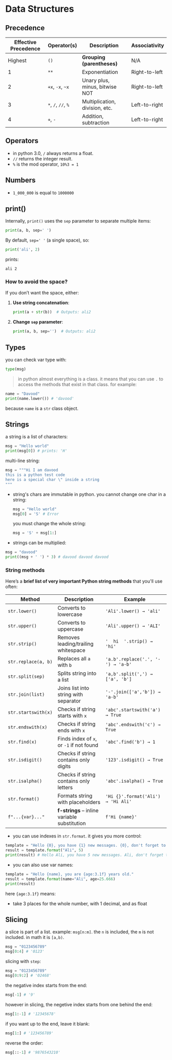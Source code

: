 # Data Structures

## Precedence

| Effective Precedence | Operator(s)         | Description                    | Associativity |
| -------------------- | ------------------- | ------------------------------ | ------------- |
| Highest              | `()`                | **Grouping (parentheses)**     | N/A           |
| 1                    | `**`                | Exponentiation                 | Right-to-left |
| 2                    | `+x`, `-x`, `~x`    | Unary plus, minus, bitwise NOT | Right-to-left |
| 3                    | `*`, `/`, `//`, `%` | Multiplication, division, etc. | Left-to-right |
| 4                    | `+`, `-`            | Addition, subtraction          | Left-to-right |

## Operators

- in python 3.0, `/` always returns a float.
- `//` returns the integer result.
- `%` is the mod operator, `10%3 = 1`

## Numbers

- `1_000_000` is equal to `1000000`

## print()

Internally, `print()` uses the `sep` parameter to separate multiple items:

```python
print(a, b, sep=' ')
```

By default, `sep=' '` (a single space), so:

```python
print('ali', 2)
```

prints:

```
ali 2
```

### How to avoid the space?

If you don’t want the space, either:

1. **Use string concatenation**:

   ```python
   print(a + str(b))  # Outputs: ali2
   ```

2. **Change `sep` parameter**:

   ```python
   print(a, b, sep='')  # Outputs: ali2
   ```

## Types
you can check var type with:
```py
type(msg)
```

>in python almost everything is a class. it means that you can use `.` to access the methods that exist in that class. for example:
```py
name = "Davood"
print(name.lower()) # 'davood'
```
because `name` is a `str` class object.

## Strings

a string is a list of characters:
```py
msg = "Hello world"
print(msg[0]) # prints: 'H'
```

multi-line string:
```py
msg = """Hi I am davood
this is a python test code
here is a special char \" inside a string
"""
```

- string's chars are immutable in python. you cannot change one char in a string:
    ```py
    msg = "Hello world"
    msg[0] = 'S' # Error
    ```
    you must change the whole string:
    ```py
    msg = 'S' + msg[1:]
    ```

- strings can be multiplied:
```py
msg = "davood"
print((msg + ' ') * 3) # davood davood davood 
```

### String methods
Here’s a **brief list of very important Python string methods** that you'll use often:

| Method              | Description                                  | Example                            |
| ------------------- | -------------------------------------------- | ---------------------------------- |
| `str.lower()`       | Converts to lowercase                        | `'Ali'.lower() → 'ali'`            |
| `str.upper()`       | Converts to uppercase                        | `'Ali'.upper() → 'ALI'`            |
| `str.strip()`       | Removes leading/trailing whitespace          | `'  hi  '.strip() → 'hi'`          |
| `str.replace(a, b)` | Replaces all `a` with `b`                    | `'a.b'.replace('.', '-') → 'a-b'`  |
| `str.split(sep)`    | Splits string into a list                    | `'a,b'.split(',') → ['a', 'b']`    |
| `str.join(list)`    | Joins list into string with separator        | `'-'.join(['a','b']) → 'a-b'`      |
| `str.startswith(x)` | Checks if string starts with `x`             | `'abc'.startswith('a') → True`     |
| `str.endswith(x)`   | Checks if string ends with `x`               | `'abc'.endswith('c') → True`       |
| `str.find(x)`       | Finds index of `x`, or `-1` if not found     | `'abc'.find('b') → 1`              |
| `str.isdigit()`     | Checks if string contains only digits        | `'123'.isdigit() → True`           |
| `str.isalpha()`     | Checks if string contains only letters       | `'abc'.isalpha() → True`           |
| `str.format()`      | Formats string with placeholders             | `'Hi {}'.format('Ali') → 'Hi Ali'` |
| `f"...{var}..."`    | **f-strings** – inline variable substitution | `f'Hi {name}'`                     |

- you can use indexes in `str.format`. it gives you more control:
```py
template = "Hello {0}, you have {1} new messages. {0}, don't forget to reply."
result = template.format("Ali", 5)
print(result) # Hello Ali, you have 5 new messages. Ali, don't forget to reply.
```
- you can also use var names:
```py
template = "Hello {name}, you are {age:3.1f} years old."
result = template.format(name="Ali", age=25.666)
print(result)
```
here `{age:3.1f}` means:
- take 3 places for the whole number, with 1 decimal, and as float 

## Slicing

a slice is part of a list. example: `msg[n:m]`. the `n` is included, the `m` is not included. in math it is `[a,b)`.

```py
msg = "0123456789"
msg[0:4] # '0123'
```

slicing with `step`:
```py
msg = "0123456789"
msg[0:9:2] # '02468'
```

the negative index starts from the end:
```py
msg[-1] # '9'
```

however in slicing, the negetive index starts from one behind the end:
```py
msg[1:-1] # '12345678'
```

if you want up to the end, leave it blank:
```py
msg[1:] # '123456789'
```

reverse the order:
```py
msg[::-1] # '9876543210'
```

